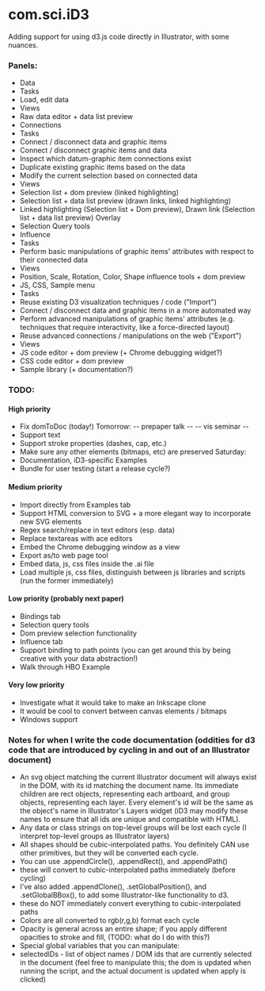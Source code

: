 # com.sci.iD3 #

Adding support for using d3.js code directly in Illustrator, with some nuances.

### Panels:
- Data
 - Tasks
  - Load, edit data
 - Views
  - Raw data editor + data list preview
- Connections
 - Tasks
  - Connect / disconnect data and graphic items
  - Connect / disconnect graphic items and data
  - Inspect which datum-graphic item connections exist
  - Duplicate existing graphic items based on the data
  - Modify the current selection based on connected data
 - Views
  - Selection list + dom preview (linked highlighting)
  - Selection list + data list preview (drawn links, linked highlighting)
  - Linked highlighting (Selection list + Dom preview), Drawn link (Selection list + data list preview) Overlay
  - Selection Query tools
- Influence
 - Tasks
  - Perform basic manipulations of graphic items' attributes with respect to their connected data
 - Views
  - Position, Scale, Rotation, Color, Shape influence tools + dom preview
- JS, CSS, Sample menu
 - Tasks
  - Reuse existing D3 visualization techniques / code ("Import")
  - Connect / disconnect data and graphic items in a more automated way
  - Perform advanced manipulations of graphic items' attributes (e.g. techniques that require interactivity, like a force-directed layout)
  - Reuse advanced connections / manipulations on the web ("Export")
 - Views
  - JS code editor + dom preview (+ Chrome debugging widget?)
  - CSS code editor + dom preview
  - Sample library (+ documentation?)

### TODO:

#### High priority
- Fix domToDoc (today!)
Tomorrow:
 -- prepaper talk --
 -- vis seminar --
- Support text
- Support stroke properties (dashes, cap, etc.)
- Make sure any other elements (bitmaps, etc) are preserved
Saturday:
- Documentation, iD3-specific Examples
- Bundle for user testing (start a release cycle?)

#### Medium priority
- Import directly from Examples tab
- Support HTML conversion to SVG + a more elegant way to incorporate new SVG elements
- Regex search/replace in text editors (esp. data)
- Replace textareas with ace editors
- Embed the Chrome debugging window as a view
- Export as/to web page tool
- Embed data, js, css files inside the .ai file
- Load multiple js, css files, distinguish between js libraries and scripts (run the former immediately)

#### Low priority (probably next paper)
- Bindings tab
- Selection query tools
- Dom preview selection functionality
- Influence tab
- Support binding to path points (you can get around this by being creative
  with your data abstraction!)
- Walk through HBO Example

#### Very low priority
- Investigate what it would take to make an Inkscape clone
- It would be cool to convert between canvas elements / bitmaps
- Windows support

### Notes for when I write the code documentation (oddities for d3 code that are introduced by cycling in and out of an Illustrator document)
- An svg object matching the current Illustrator document will always exist in the DOM, with its id matching the document name. Its
  immediate children are rect objects, representing each artboard, and group objects, representing each layer. Every element's
  id will be the same as the object's name in Illustrator's Layers widget (iD3 may modify these names to ensure that all ids are unique
  and compatible with HTML).
- Any data or class strings on top-level groups will be lost each cycle (I interpret top-level groups as Illustrator layers)
- All shapes should be cubic-interpolated paths. You definitely CAN use other primitives, but they will be converted each cycle.
- You can use .appendCircle(), .appendRect(), and .appendPath()
 - these will convert to cubic-interpolated paths immediately (before cycling)
- I've also added .appendClone(), .setGlobalPosition(), and .setGlobalBBox(), to add some Illustrator-like functionality to d3.
 - these do NOT immediately convert everything to cubic-interpolated paths
- Colors are all converted to rgb(r,g,b) format each cycle
- Opacity is general across an entire shape; if you apply different opacities to stroke and fill, (TODO: what do I do with this?)
- Special global variables that you can manipulate:
 - selectedIDs - list of object names / DOM ids that are currently selected in the document (feel free to manipulate this; the dom is updated
   when running the script, and the actual document is updated when apply is clicked)
